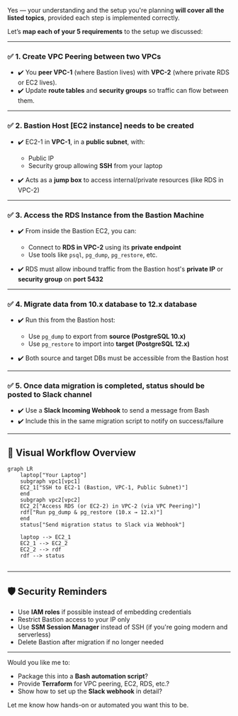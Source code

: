 Yes — your understanding and the setup you're planning **will cover all the listed topics**, provided each step is implemented correctly.

Let’s **map each of your 5 requirements** to the setup we discussed:

---

### ✅ **1. Create VPC Peering between two VPCs**

- ✔️ You **peer VPC-1** (where Bastion lives) with **VPC-2** (where private RDS or EC2 lives).
- ✔️ Update **route tables** and **security groups** so traffic can flow between them.

---

### ✅ **2. Bastion Host \[EC2 instance] needs to be created**

- ✔️ EC2-1 in **VPC-1**, in a **public subnet**, with:

  - Public IP
  - Security group allowing **SSH** from your laptop

- ✔️ Acts as a **jump box** to access internal/private resources (like RDS in VPC-2)

---

### ✅ **3. Access the RDS Instance from the Bastion Machine**

- ✔️ From inside the Bastion EC2, you can:

  - Connect to **RDS in VPC-2** using its **private endpoint**
  - Use tools like `psql`, `pg_dump`, `pg_restore`, etc.

- ✔️ RDS must allow inbound traffic from the Bastion host's **private IP** or **security group** on **port 5432**

---

### ✅ **4. Migrate data from 10.x database to 12.x database**

- ✔️ Run this from the Bastion host:

  - Use `pg_dump` to export from **source (PostgreSQL 10.x)**
  - Use `pg_restore` to import into **target (PostgreSQL 12.x)**

- ✔️ Both source and target DBs must be accessible from the Bastion host

---

### ✅ **5. Once data migration is completed, status should be posted to Slack channel**

- ✔️ Use a **Slack Incoming Webhook** to send a message from Bash
- ✔️ Include this in the same migration script to notify on success/failure

---

## 🧩 Visual Workflow Overview

```mermaid
graph LR
    laptop["Your Laptop"]
    subgraph vpc1[vpc1]
    EC2_1["SSH to EC2-1 (Bastion, VPC-1, Public Subnet)"]
    end
    subgraph vpc2[vpc2]
    EC2_2["Access RDS (or EC2-2) in VPC-2 (via VPC Peering)"]
    rdf["Run pg_dump & pg_restore (10.x → 12.x)"]
    end
    status["Send migration status to Slack via Webhook"]

    laptop --> EC2_1
    EC2_1 --> EC2_2
    EC2_2 --> rdf
    rdf --> status


```

---

## 🛡️ Security Reminders

- Use **IAM roles** if possible instead of embedding credentials
- Restrict Bastion access to your IP only
- Use **SSM Session Manager** instead of SSH (if you're going modern and serverless)
- Delete Bastion after migration if no longer needed

---

Would you like me to:

- Package this into a **Bash automation script**?
- Provide **Terraform** for VPC peering, EC2, RDS, etc.?
- Show how to set up the **Slack webhook** in detail?

Let me know how hands-on or automated you want this to be.
